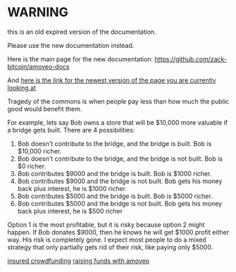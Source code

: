 WARNING
========

this is an old expired version of the documentation.

Please use the new documentation instead. 

Here is the main page for the new documentation: https://github.com/zack-bitcoin/amoveo-docs 

And [here is the link for the newest version of the page you are currently looking at](https://github.com/zack-bitcoin/amoveo-docs/blob/master//use-cases-and-ideas/dominant_assurance_contract.md)

Tragedy of the commons is when people pay less than how much the public good would benefit them.

For example, lets say Bob owns a store that will be $10,000 more valuable if a bridge gets built.
There are 4 possibilities:
1) Bob doesn't contribute to the bridge, and the bridge is built. Bob is $10,000 richer.
2) Bob doesn't contribute to the bridge, and the bridge is not built. Bob is $0 richer.
3) Bob contributes $9000 and the bridge is built. Bob is $1000 richer.
4) Bob contributes $9000 and the bridge is not built. Bob gets his money back plus interest, he is $1000 richer.
5) Bob contributes $5000 and the bridge is built. Bob is $5000 richer.
6) Bob contributes $5000 and the bridge is not built. Bob gets his money back plus interest, he is $500 richer

Option 1 is the most profitable, but it is risky because option 2 might happen.
If Bob donates $9000, then he knows he will get $1000 profit either way. His risk is completely gone.
I expect most people to do a mixed strategy that only partially gets rid of their risk, like paying only $5000.

[insured crowdfunding](insured_crowdfund.md)
[raising funds with amoveo](raising_funds.md)